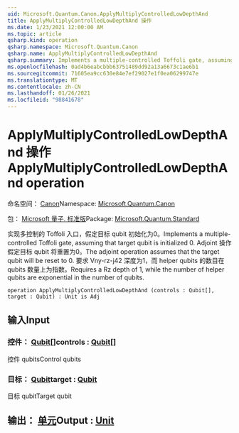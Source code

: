 ```yaml
---
uid: Microsoft.Quantum.Canon.ApplyMultiplyControlledLowDepthAnd
title: ApplyMultiplyControlledLowDepthAnd 操作
ms.date: 1/23/2021 12:00:00 AM
ms.topic: article
qsharp.kind: operation
qsharp.namespace: Microsoft.Quantum.Canon
qsharp.name: ApplyMultiplyControlledLowDepthAnd
qsharp.summary: Implements a multiple-controlled Toffoli gate, assuming that target qubit is initialized 0.  The adjoint operation assumes that the target qubit will be reset to 0.  Requires a Rz depth of 1, while the number of helper qubits are exponential in the number of qubits.
ms.openlocfilehash: 0ad4b6eabcbbb63751489dd92a13a6673c1ae6b1
ms.sourcegitcommit: 71605ea9cc630e84e7ef29027e1f0ea06299747e
ms.translationtype: MT
ms.contentlocale: zh-CN
ms.lasthandoff: 01/26/2021
ms.locfileid: "98841678"
---
```

# <a name="applymultiplycontrolledlowdepthand-operation"></a><span data-ttu-id="f61d0-102">ApplyMultiplyControlledLowDepthAnd 操作</span><span class="sxs-lookup"><span data-stu-id="f61d0-102">ApplyMultiplyControlledLowDepthAnd operation</span></span>

<span data-ttu-id="f61d0-103">命名空间： [Canon](xref:Microsoft.Quantum.Canon)</span><span class="sxs-lookup"><span data-stu-id="f61d0-103">Namespace: [Microsoft.Quantum.Canon](xref:Microsoft.Quantum.Canon)</span></span>

<span data-ttu-id="f61d0-104">包： [Microsoft 量子. 标准版](https://nuget.org/packages/Microsoft.Quantum.Standard)</span><span class="sxs-lookup"><span data-stu-id="f61d0-104">Package: [Microsoft.Quantum.Standard](https://nuget.org/packages/Microsoft.Quantum.Standard)</span></span>


<span data-ttu-id="f61d0-105">实现多控制的 Toffoli 入口，假定目标 qubit 初始化为0。</span><span class="sxs-lookup"><span data-stu-id="f61d0-105">Implements a multiple-controlled Toffoli gate, assuming that target qubit is initialized 0.</span></span>  <span data-ttu-id="f61d0-106">Adjoint 操作假定目标 qubit 将重置为0。</span><span class="sxs-lookup"><span data-stu-id="f61d0-106">The adjoint operation assumes that the target qubit will be reset to 0.</span></span>  <span data-ttu-id="f61d0-107">要求 Vny-rz-j42 深度为1，而 helper qubits 的数目在 qubits 数量上为指数。</span><span class="sxs-lookup"><span data-stu-id="f61d0-107">Requires a Rz depth of 1, while the number of helper qubits are exponential in the number of qubits.</span></span>

```qsharp
operation ApplyMultiplyControlledLowDepthAnd (controls : Qubit[], target : Qubit) : Unit is Adj
```


## <a name="input"></a><span data-ttu-id="f61d0-108">输入</span><span class="sxs-lookup"><span data-stu-id="f61d0-108">Input</span></span>

### <a name="controls--qubit"></a><span data-ttu-id="f61d0-109">控件： [Qubit](xref:microsoft.quantum.lang-ref.qubit)[]</span><span class="sxs-lookup"><span data-stu-id="f61d0-109">controls : [Qubit](xref:microsoft.quantum.lang-ref.qubit)[]</span></span>

<span data-ttu-id="f61d0-110">控件 qubits</span><span class="sxs-lookup"><span data-stu-id="f61d0-110">Control qubits</span></span>


### <a name="target--qubit"></a><span data-ttu-id="f61d0-111">目标： [Qubit](xref:microsoft.quantum.lang-ref.qubit)</span><span class="sxs-lookup"><span data-stu-id="f61d0-111">target : [Qubit](xref:microsoft.quantum.lang-ref.qubit)</span></span>

<span data-ttu-id="f61d0-112">目标 qubit</span><span class="sxs-lookup"><span data-stu-id="f61d0-112">Target qubit</span></span>



## <a name="output--unit"></a><span data-ttu-id="f61d0-113">输出： [单元](xref:microsoft.quantum.lang-ref.unit)</span><span class="sxs-lookup"><span data-stu-id="f61d0-113">Output : [Unit](xref:microsoft.quantum.lang-ref.unit)</span></span>

